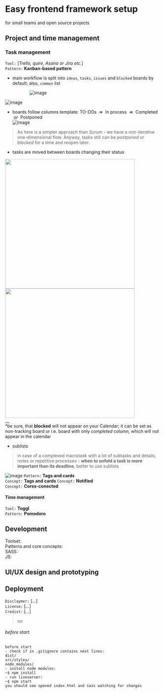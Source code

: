 # Easy frontend framework setup
for small teams and open source projects
## Project and time management
### Task management
```Tool:``` [*Trello, quire, Asana or Jira etc.*]  
```Pattern:``` **Kanban-based pattern**  
- main workflow is split into ```ideas```, ```tasks```, ```issues``` and ```blocked``` boards by default; also, ```common``` list
  
&nbsp; &nbsp; &nbsp; &nbsp; &nbsp; &nbsp;&nbsp;&nbsp;&nbsp; &nbsp;&nbsp;&nbsp;&nbsp;&nbsp;![image](https://github.com/hadabr/assets/blob/master/working-enviroment-setup/Screenshot_101.png?raw=true)  
 
![image](https://github.com/hadabr/assets/blob/master/working-enviroment-setup/Screenshot_102.png?raw=true)
  
- boards follow columns template: 
TO-DOs &nbsp;⇒&nbsp; In process &nbsp;⇒&nbsp; Completed &nbsp;*or*&nbsp; Postponed   
![image](https://github.com/hadabr/assets/blob/master/working-enviroment-setup/sams.png?raw=true)  
> As here is a simpler approach than Scrum - we have a *non-iterative* one-dimensional flow. Anyway, tasks still can be _postponed_ or *blocked* for a time and reopen later.  

- tasks are moved between boards changing their status

<img src="https://github.com/hadabr/assets/blob/master/working-enviroment-setup/sams2.png?raw=true" width="420"/><img src="https://github.com/hadabr/assets/blob/master/working-enviroment-setup/sams1.png?raw=true" width="420"/>  
__  
*be sure, that **blocked** will not appear on your Calendar; it can be set as non-tracking board or i.e. board with only *completed* column, which will not appear in the calendar

- sublists
> in case of a complexed macrotask with a lot of subtasks and details, notes or repetitive processes - **when to unfold a task is more important than its deadline**, better to use sublists

![image](https://github.com/hadabr/assets/blob/master/working-enviroment-setup/Screenshot_105.png?raw=true)
```Pattern:``` **Tags and cards**    
```Concept:``` **Tags and cards**
```Concept:``` **Notified**  
```Concept:``` **Corss-conected**  
#### Time management
```Tool:``` **Toggl**  
```Pattern:``` **Pomodoro** 
  
## Development 
Toolset:    
Patterns and core concepts:  
SASS:  
JS:
## UI/UX design and prototyping

## Deployment
```Disclaymer:``` [*...*]  
```License:``` [*...*]  
```Credist:``` [*...*]  


> оо

###### before start:
```
before start 
- check if in .gitignore contains next lines:
dist/
src/styles/
node_modules/
- install node modules:
~$ npm install
- run liveserver:
~$ npm start
you should see opened index.html and sass watching for changes
```
